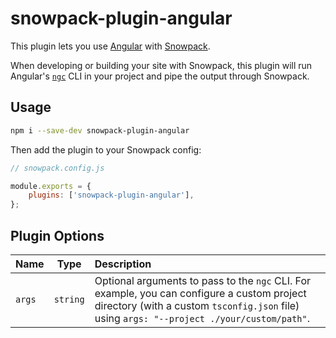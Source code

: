 # snowpack-plugin-angular

This plugin lets you use [Angular](https://angular.io) with [Snowpack](https://snowpack.dev).

When developing or building your site with Snowpack, this plugin will run Angular's [`ngc`](https://angular.io/guide/aot-compiler) CLI in your project and pipe the output through Snowpack.

## Usage

```bash
npm i --save-dev snowpack-plugin-angular
```

Then add the plugin to your Snowpack config:

```js
// snowpack.config.js

module.exports = {
	plugins: ['snowpack-plugin-angular'],
};
```

## Plugin Options

| Name   |   Type   | Description                                                                                                                                                                               |
| :----- | :------: | :---------------------------------------------------------------------------------------------------------------------------------------------------------------------------------------- |
| `args` | `string` | Optional arguments to pass to the `ngc` CLI. For example, you can configure a custom project directory (with a custom `tsconfig.json` file) using `args: "--project ./your/custom/path"`. |
